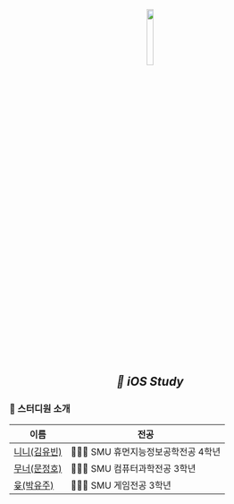 
<div align="center">
  <img src="https://user-images.githubusercontent.com/50178026/159714572-6ec0fdca-2ce1-4611-8d27-c53e10b32fd5.png" width="16%" height="16%"/>
 <h2> 
 <i> 🍎 iOS Study</i> 
 </h2>
</div>  

### 📝 스터디원 소개
|이름|전공|
|------|---|
|[니니(김유빈)](https://github.com/ubeeni)|👩🏻‍🎓 SMU 휴먼지능정보공학전공 4학년|
|[무너(문정호)](https://github.com/ILWAT)|🧑🏻‍🎓 SMU 컴퓨터과학전공 3학년|
|[윶(박유주)](https://github.com/yuju-SMU)|👩🏻‍🎓 SMU 게임전공 3학년|
